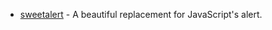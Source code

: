 - [sweetalert](https://github.com/t4t5/sweetalert) - A beautiful replacement for JavaScript's alert.
